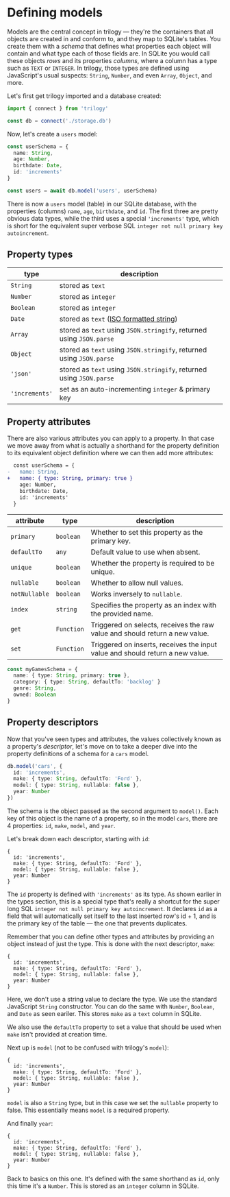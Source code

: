 # Defining models

Models are the central concept in trilogy &mdash; they're the containers
that all objects are created in and conform to, and they map to SQLite's
tables. You create them with a _schema_ that defines what properties each
object will contain and what type each of those fields are. In SQLite
you would call these objects _rows_ and its properties _columns_, where
a column has a type such as `TEXT` or `INTEGER`. In trilogy, those types
are defined using JavaScript's usual suspects: `String`, `Number`, and
even `Array`, `Object`, and more.

Let's first get trilogy imported and a database created:

```ts
import { connect } from 'trilogy'

const db = connect('./storage.db')
```

Now, let's create a `users` model:

```ts
const userSchema = {
  name: String,
  age: Number,
  birthdate: Date,
  id: 'increments'
}

const users = await db.model('users', userSchema)
```

There is now a `users` model (table) in our SQLite database, with the
properties (columns) `name`, `age`, `birthdate`, and `id`. The first three
are pretty obvious data types, while the third uses a special `'increments'`
type, which is short for the equivalent super verbose SQL
`integer not null primary key autoincrement`.

## Property types

| type           | description                                                          |
| -------------- | -------------------------------------------------------------------- |
| `String`       | stored as `text`                                                     |
| `Number`       | stored as `integer`                                                  |
| `Boolean`      | stored as `integer`                                                  |
| `Date`         | stored as `text` ([ISO formatted string][mdn-iso])                   |
| `Array`        | stored as `text` using `JSON.stringify`, returned using `JSON.parse` |
| `Object`       | stored as `text` using `JSON.stringify`, returned using `JSON.parse` |
| `'json'`       | stored as `text` using `JSON.stringify`, returned using `JSON.parse` |
| `'increments'` | set as an auto-incrementing `integer` & primary key                  |

## Property attributes

There are also various attributes you can apply to a property. In that case
we move away from what is actually a shorthand for the property definition
to its equivalent object definition where we can then add more attributes:

```diff
  const userSchema = {
-   name: String,
+   name: { type: String, primary: true }
    age: Number,
    birthdate: Date,
    id: 'increments'
  }
```

| attribute     | type       | description                                                |
| ------------- | ---------- | ---------------------------------------------------------- |
| `primary`     | `boolean`  | Whether to set this property as the primary key.           |
| `defaultTo`   | `any`      | Default value to use when absent.                          |
| `unique`      | `boolean`  | Whether the property is required to be unique.             |
| `nullable`    | `boolean`  | Whether to allow null values.                              |
| `notNullable` | `boolean`  | Works inversely to `nullable`.                             |
| `index`       | `string`   | Specifies the property as an index with the provided name. |
| `get`         | `Function` | Triggered on selects, receives the raw value and should return a new value. |
| `set`         | `Function` | Triggered on inserts, receives the input value and should return a new value. |

```ts
const myGamesSchema = {
  name: { type: String, primary: true },
  category: { type: String, defaultTo: 'backlog' }
  genre: String,
  owned: Boolean
}
```

## Property descriptors

Now that you've seen types and attributes, the values collectively known
as a property's _descriptor_, let's move on to take a deeper dive into the
property definitions of a schema for a `cars` model.

```ts
db.model('cars', {
  id: 'increments',
  make: { type: String, defaultTo: 'Ford' },
  model: { type: String, nullable: false },
  year: Number
})
```

The schema is the object passed as the second argument to `model()`.
Each key of this object is the name of a property, so in the model
`cars`, there are 4 properties: `id`, `make`, `model`, and `year`.

Let's break down each descriptor, starting with `id`:

```ts{2}
{
  id: 'increments',
  make: { type: String, defaultTo: 'Ford' },
  model: { type: String, nullable: false },
  year: Number
}
```

The `id` property is defined with `'increments'` as its type. As shown
earlier in the types section, this is a special type that's really a shortcut
for the super long SQL `integer not null primary key autoincrement`. It
declares `id` as a field that will automatically set itself to the last
inserted row's id + 1, and is the primary key of the table &mdash; the one
that prevents duplicates.

Remember that you can define other types and attributes by providing an object
instead of just the type. This is done with the next descriptor, `make`:

```ts{3}
{
  id: 'increments',
  make: { type: String, defaultTo: 'Ford' },
  model: { type: String, nullable: false },
  year: Number
}
```

Here, we don't use a string value to declare the type. We use the standard
JavaScript `String` constructor. You can do the same with `Number`, `Boolean`,
and `Date` as seen eariler. This stores `make` as a `text` column in SQLite.

We also use the `defaultTo` property to set a value that should be used
when `make` isn't provided at creation time.

Next up is `model` (not to be confused with trilogy's `model`):

```ts{4}
{
  id: 'increments',
  make: { type: String, defaultTo: 'Ford' },
  model: { type: String, nullable: false },
  year: Number
}
```

`model` is also a `String` type, but in this case we set the `nullable`
property to false. This essentially means `model` is a required property.

And finally `year`:

```ts{5}
{
  id: 'increments',
  make: { type: String, defaultTo: 'Ford' },
  model: { type: String, nullable: false },
  year: Number
}
```

Back to basics on this one. It's defined with the same shorthand as `id`,
only this time it's a `Number`. This is stored as an `integer` column in
SQLite.

[mdn-iso]: https://developer.mozilla.org/en-US/docs/Web/JavaScript/Reference/Global_Objects/Date/toISOString
